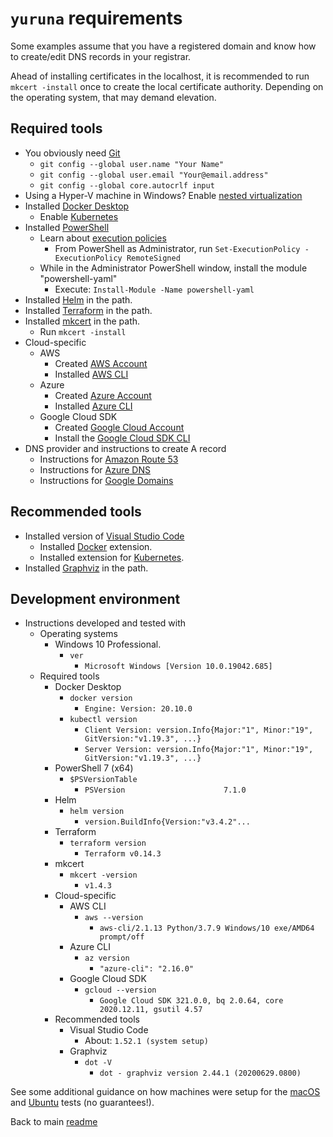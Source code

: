# `yuruna` requirements

Some examples assume that you have a registered domain and know how to create/edit DNS records in your registrar.

Ahead of installing certificates in the localhost, it is recommended to run `mkcert -install` once to create the local certificate authority. Depending on the operating system, that may demand elevation.

## Required tools

- You obviously need [Git](https://git-scm.com/downloads)
  - `git config --global user.name "Your Name"`
  - `git config --global user.email "Your@email.address"`
  - `git config --global core.autocrlf input`
- Using a Hyper-V machine in Windows? Enable [nested virtualization](https://docs.microsoft.com/en-us/virtualization/hyper-v-on-windows/user-guide/nested-virtualization)
- Installed [Docker Desktop](https://docs.docker.com/desktop/)
  - Enable [Kubernetes](https://docs.docker.com/get-started/orchestration/)
- Installed [PowerShell](https://docs.microsoft.com/en-us/powershell/scripting/install/installing-powershell)
  - Learn about [execution policies](https:/go.microsoft.com/fwlink/?LinkID=135170)
    - From PowerShell as Administrator, run `Set-ExecutionPolicy -ExecutionPolicy RemoteSigned`
  - While in the Administrator PowerShell window, install the module "powershell-yaml"
    - Execute: `Install-Module -Name powershell-yaml`
- Installed [Helm](https://helm.sh/docs/intro/install/) in the path.
- Installed [Terraform](https://www.terraform.io/downloads.html) in the path.
- Installed [mkcert](https://github.com/FiloSottile/mkcert) in the path.
  - Run `mkcert -install`
- Cloud-specific
  - AWS
    - Created [AWS Account](https://aws.amazon.com/free)
    - Installed [AWS CLI](https://aws.amazon.com/cli/)
  - Azure
    - Created [Azure Account](https://azure.microsoft.com/free)
    - Installed [Azure CLI](https://docs.microsoft.com/en-us/cli/azure/install-azure-cli)
  - Google Cloud SDK
    - Created [Google Cloud Account](https://console.cloud.google.com/freetrial)
    - Install the [Google Cloud SDK CLI](https://cloud.google.com/sdk/docs/install)
- DNS provider and instructions to create A record
  - Instructions for [Amazon Route 53](https://docs.aws.amazon.com/Route53/latest/DeveloperGuide/resource-record-sets-creating.html)
  - Instructions for [Azure DNS](https://docs.microsoft.com/en-us/azure/dns/dns-getstarted-portal)
  - Instructions for [Google Domains](https://support.google.com/domains/answer/9211383)

## Recommended tools

- Installed version of [Visual Studio Code](https://code.visualstudio.com/)
  - Installed [Docker](https://marketplace.visualstudio.com/items?itemName=ms-azuretools.vscode-docker) extension.
  - Installed extension for [Kubernetes](https://marketplace.visualstudio.com/items?itemName=ms-kubernetes-tools.vscode-kubernetes-tools).
- Installed [Graphviz](https://graphviz.org/download/) in the path.

## Development environment

- Instructions developed and tested with
  - Operating systems
    - Windows 10 Professional.
      - `ver`
        - `Microsoft Windows [Version 10.0.19042.685]`
  - Required tools
    - Docker Desktop
      - `docker version`
        - `Engine: Version: 20.10.0`
      - `kubectl version`
        - `Client Version: version.Info{Major:"1", Minor:"19", GitVersion:"v1.19.3", ...}`
        - `Server Version: version.Info{Major:"1", Minor:"19", GitVersion:"v1.19.3", ...}`
    - PowerShell 7 (x64)
      - `$PSVersionTable`
        - `PSVersion                      7.1.0`
    - Helm
      - `helm version`
        - `version.BuildInfo{Version:"v3.4.2"...`
    - Terraform
      - `terraform version`
        - `Terraform v0.14.3`
    - mkcert
      - `mkcert -version`
        - `v1.4.3`
    - Cloud-specific
      - AWS CLI
        - `aws --version`
          - `aws-cli/2.1.13 Python/3.7.9 Windows/10 exe/AMD64 prompt/off`
      - Azure CLI
        - `az version`
          - `"azure-cli": "2.16.0"`
      - Google Cloud SDK
        - `gcloud --version`
          - `Google Cloud SDK 321.0.0, bq 2.0.64, core 2020.12.11, gsutil 4.57`
    - Recommended tools
      - Visual Studio Code
        - About: `1.52.1 (system setup)`
      - Graphviz
        - `dot -V`
          - `dot - graphviz version 2.44.1 (20200629.0800)`

See some additional guidance on how machines were setup for the [macOS](./mac-os.md) and [Ubuntu](./ubuntu.md) tests (no guarantees!).

Back to main [readme](../README.md)
